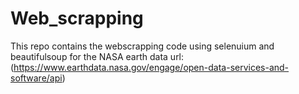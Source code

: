 # Web_scrapping
This repo contains the webscrapping code using selenuium and beautifulsoup  for the NASA earth data
url: (https://www.earthdata.nasa.gov/engage/open-data-services-and-software/api)
